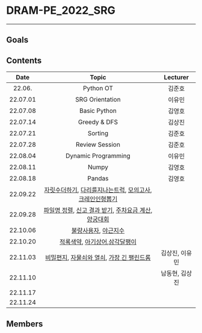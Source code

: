 # DRAM-PE_2022_SRG

---



## Goals

## Contents

|       Date       | Topic | Lecturer |
|:----------------:|:----------------------------------------:|:----------------------------------:|
| 22.06.　 | Python OT | 김준호 |
| 22.07.01 | SRG Orientation | 이유민 |
| 22.07.08 | Basic Python  | 김영호 |
| 22.07.14 | Greedy & DFS | 김상진 |
| 22.07.21 | Sorting | 김준호 |
| 22.07.28 | Review Session | 김준호 |
| 22.08.04 | Dynamic Programming | 이유민 |
| 22.08.11 | Numpy | 김영호 |
| 22.08.18 | Pandas | 김영호 |
| 22.09.22 | [자릿수더하기](https://school.programmers.co.kr/learn/courses/30/lessons/12931), [다리를지나는트럭](https://school.programmers.co.kr/learn/courses/30/lessons/42583), [모의고사](https://school.programmers.co.kr/learn/courses/30/lessons/42840), [크레인인형뽑기](https://school.programmers.co.kr/learn/courses/30/lessons/64061) |  |
| 22.09.28 | [파일명 정렬](https://school.programmers.co.kr/learn/courses/30/lessons/17686), [신고 결과 받기](https://school.programmers.co.kr/learn/courses/30/lessons/92334/), [주차요금 계산](https://school.programmers.co.kr/learn/courses/30/lessons/92341), [양궁대회](https://school.programmers.co.kr/learn/courses/30/lessons/92342) |  |
| 22.10.06 | [불량사용자](https://school.programmers.co.kr/learn/courses/30/lessons/64064), [야근지수](https://school.programmers.co.kr/learn/courses/30/lessons/12927)|  |
| 22.10.20 | [적록색약](https://www.acmicpc.net/problem/10026), [아기상어](https://www.acmicpc.net/problem/16236),[삼각달팽이](https://school.programmers.co.kr/learn/courses/30/lessons/68645)|  |
| 22.11.03 | [비밀편지](https://www.acmicpc.net/problem/2596), [자물쇠와 열쇠](https://school.programmers.co.kr/learn/courses/30/lessons/60059), [가장 긴 팰린드롬](https://school.programmers.co.kr/learn/courses/30/lessons/12904) | 김상진, 이유민 |
| 22.11.10 |  | 남동현, 김상진 |
| 22.11.17 |  | |
| 22.11.24 |  | |


## Members
